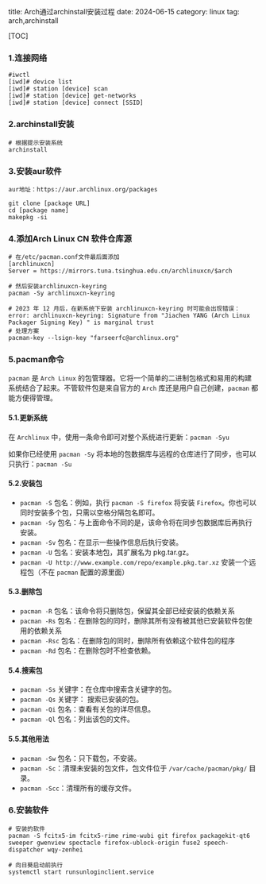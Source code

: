title: Arch通过archinstall安装过程
date: 2024-06-15
category: linux
tag: arch,archinstall

[TOC]

### 1.连接网络

```
#iwctl
[iwd]# device list
[iwd]# station [device] scan
[iwd]# station [device] get-networks
[iwd]# station [device] connect [SSID]
```

### 2.archinstall安装

```
# 根据提示安装系统
archinstall
```

### 3.安装aur软件

```
aur地址：https://aur.archlinux.org/packages

git clone [package URL]
cd [package name]
makepkg -si
```

### 4.添加Arch Linux CN 软件仓库源

```
# 在/etc/pacman.conf文件最后面添加
[archlinuxcn]
Server = https://mirrors.tuna.tsinghua.edu.cn/archlinuxcn/$arch

# 然后安装archlinuxcn-keyring
pacman -Sy archlinuxcn-keyring

# 2023 年 12 月后，在新系统下安装 archlinuxcn-keyring 时可能会出现错误：
error: archlinuxcn-keyring: Signature from "Jiachen YANG (Arch Linux Packager Signing Key) " is marginal trust
# 处理方案
pacman-key --lsign-key "farseerfc@archlinux.org"
```

### 5.pacman命令

`pacman` 是 `Arch Linux` 的包管理器。它将一个简单的二进制包格式和易用的构建系统结合了起来。不管软件包是来自官方的 `Arch` 库还是用户自己创建，`pacman` 都能方便得管理。

#### 5.1.更新系统

在 `Archlinux` 中，使用一条命令即可对整个系统进行更新：`pacman -Syu`

如果你已经使用 `pacman -Sy` 将本地的包数据库与远程的仓库进行了同步，也可以只执行：`pacman -Su`

#### 5.2.安装包

- `pacman -S` 包名：例如，执行 `pacman -S firefox` 将安装 `Firefox`。你也可以同时安装多个包，只需以空格分隔包名即可。
- `pacman -Sy` 包名：与上面命令不同的是，该命令将在同步包数据库后再执行安装。
- `pacman -Sv` 包名：在显示一些操作信息后执行安装。
- `pacman -U` 包名：安装本地包，其扩展名为 pkg.tar.gz。
- `pacman -U http://www.example.com/repo/example.pkg.tar.xz` 安装一个远程包（不在 `pacman` 配置的源里面）

#### 5.3.删除包

- `pacman -R` 包名：该命令将只删除包，保留其全部已经安装的依赖关系
- `pacman -Rs` 包名：在删除包的同时，删除其所有没有被其他已安装软件包使用的依赖关系
- `pacman -Rsc` 包名：在删除包的同时，删除所有依赖这个软件包的程序
- `pacman -Rd` 包名：在删除包时不检查依赖。

#### 5.4.搜索包

- `pacman -Ss` 关键字：在仓库中搜索含关键字的包。
- `pacman -Qs` 关键字： 搜索已安装的包。
- `pacman -Qi` 包名：查看有关包的详尽信息。
- `pacman -Ql` 包名：列出该包的文件。

#### 5.5.其他用法

- `pacman -Sw` 包名：只下载包，不安装。
- `pacman -Sc`：清理未安装的包文件，包文件位于 `/var/cache/pacman/pkg/` 目录。
- `pacman -Scc`：清理所有的缓存文件。

### 6.安装软件

```
# 安装的软件
pacman -S fcitx5-im fcitx5-rime rime-wubi git firefox packagekit-qt6 sweeper gwenview spectacle firefox-ublock-origin fuse2 speech-dispatcher wqy-zenhei

# 向日葵启动前执行
systemctl start runsunloginclient.service

```